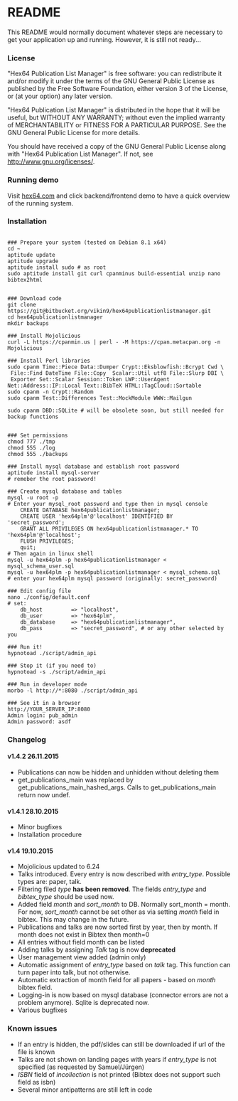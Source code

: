 # README #

This README would normally document whatever steps are necessary to get your application up and running. However, it is still not ready...

### License ###

"Hex64 Publication List Manager" is free software: you can redistribute it and/or modify
it under the terms of the GNU General Public License as published by
the Free Software Foundation, either version 3 of the License, or
(at your option) any later version.

"Hex64 Publication List Manager" is distributed in the hope that it will be useful,
but WITHOUT ANY WARRANTY; without even the implied warranty of
MERCHANTABILITY or FITNESS FOR A PARTICULAR PURPOSE.  See the
GNU General Public License for more details.

You should have received a copy of the GNU General Public License
along with "Hex64 Publication List Manager".  If not, see <http://www.gnu.org/licenses/>.

### Running demo ###

Visit [hex64.com](http://www.hex64.com/) and click backend/frontend demo to have a quick overview of the running system. 

### Installation ###

```

### Prepare your system (tested on Debian 8.1 x64)
cd ~
aptitude update
aptitude upgrade
aptitude install sudo # as root
sudo aptitude install git curl cpanminus build-essential unzip nano bibtex2html


### Download code
git clone https://git@bitbucket.org/vikin9/hex64publicationlistmanager.git
cd hex64publicationlistmanager
mkdir backups

### Install Mojolicious
curl -L https://cpanmin.us | perl - -M https://cpan.metacpan.org -n Mojolicious

### Install Perl libraries
sudo cpanm Time::Piece Data::Dumper Crypt::Eksblowfish::Bcrypt Cwd \ 
 File::Find DateTime File::Copy  Scalar::Util utf8 File::Slurp DBI \
 Exporter Set::Scalar Session::Token LWP::UserAgent Net::Address::IP::Local Text::BibTeX HTML::TagCloud::Sortable 
sudo cpanm -n Crypt::Random
sudo cpanm Test::Differences Test::MockModule WWW::Mailgun

sudo cpanm DBD::SQLite # will be obsolete soon, but still needed for backup functions


### Set permissions
chmod 777 ./tmp
chmod 555 ./log
chmod 555 ./backups

### Install mysql database and establish root password
aptitude install mysql-server 
# remeber the root password!

### Create mysql database and tables
mysql -u root -p
# Enter your mysql_root password and type then in mysql console
    CREATE DATABASE hex64publicationlistmanager;
    CREATE USER 'hex64plm'@'localhost' IDENTIFIED BY 'secret_password';
    GRANT ALL PRIVILEGES ON hex64publicationlistmanager.* TO 'hex64plm'@'localhost';
    FLUSH PRIVILEGES;
    quit;
# Then again in linux shell
mysql -u hex64plm -p hex64publicationlistmanager < mysql_schema_user.sql 
mysql -u hex64plm -p hex64publicationlistmanager < mysql_schema.sql
# enter your hex64plm mysql password (originally: secret_password)

### Edit config file
nano ./config/default.conf
# set: 
    db_host         => "localhost",
    db_user         => "hex64plm",
    db_database     => "hex64publicationlistmanager",
    db_pass         => "secret_password", # or any other selected by you

### Run it!
hypnotoad ./script/admin_api

### Stop it (if you need to)
hypnotoad -s ./script/admin_api

### Run in developer mode
morbo -l http://*:8080 ./script/admin_api

### See it in a browser
http://YOUR_SERVER_IP:8080
Admin login: pub_admin
Admin password: asdf

```


### Changelog ###

#### v1.4.2 26.11.2015 ####

* Publications can now be hidden and unhidden without deleting them
* get_publications_main was replaced by get_publications_main_hashed_args. Calls to get_publications_main return now undef.

#### v1.4.1 28.10.2015 ####

* Minor bugfixes
* Installation procedure

#### v1.4 19.10.2015 ####

* Mojolicious updated to 6.24
* Talks introduced. Every entry is now described with *entry_type*. Possible types are: paper, talk.
* Filtering filed *type* **has been removed**. The fields *entry_type* and *bibtex_type* should be used now.
* Added field *month* and *sort_month* to DB. Normally sort_month = month. For now, *sort_month* cannot be set other as via setting *month* field in bibtex. This may change in the future.
* Publications and talks are now sorted first by year, then by month. If month does not exist in Bibtex then month=0
* All entries without field month can be listed
* Adding talks by assigning *Talk* tag is now **deprecated**
* User management view added (admin only)
* Automatic assignment of *entry_type* based on *talk* tag. This function can turn paper into talk, but not otherwise.
* Automatic extraction of month field for all papers - based on *month* bibtex field.
* Logging-in is now based on mysql database (connector errors are not a problem anymore). Sqlite is deprecated now.
* Various bugfixes

### Known issues ###
* If an entry is hidden, the pdf/slides can still be downloaded if url of the file is known
* Talks are not shown on landing pages with years if *entry_type* is not specified (as requested by Samuel/Jürgen)
* *ISBN* field of *incollection* is not printed (Bibtex does not support such field as isbn)
* Several minor antipatterns are still left in code